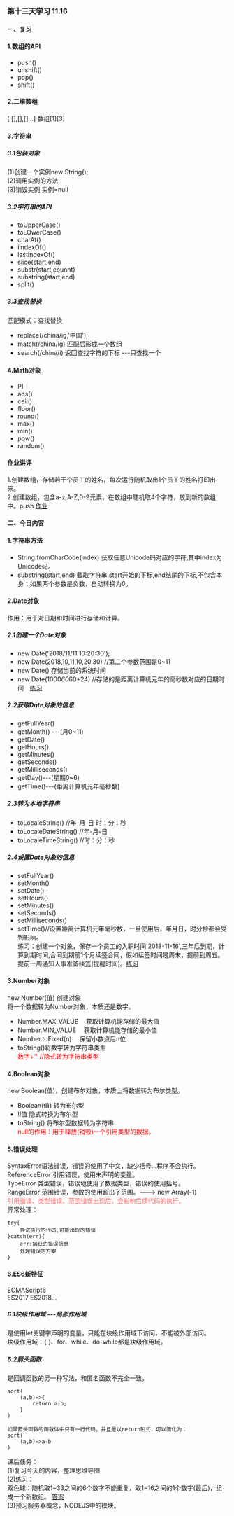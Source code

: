 ###  第十三天学习 11.16  
#### 一、复习  
#### 1.数组的API  
+ push()
+ unshift()
+ pop()  
+ shift()  
#### 2.二维数组  
[   [],[],[]...]   数组[1][3]  
#### 3.字符串  
##### 3.1包装对象  
(1)创建一个实例new String();  
(2)调用实例的方法  
(3)销毁实例  实例=null  
##### 3.2字符串的API 
+ toUpperCase()  
+ toLOwerCase()  
+ charAt()  
+ iindexOf()  
+ lastIndexOf()  
+ slice(start,end)  
+ substr(start,counnt)  
+ substring(start,end)  
+ split()    
##### 3.3查找替换 
匹配模式：查找替换  
+ replace(/china/ig,'中国');  
+ match(/china/ig)  匹配后形成一个数组  
+ search(/china/i)  返回查找字符的下标  ---只查找一个  
#### 4.Math对象  
+ PI  
+ abs()  
+ ceil()  
+ floor()  
+ round()  
+ max()  
+ min()   
+ pow()  
+ random()  
#### 作业讲评  
1.创建数组，存储若干个员工的姓名，每次运行随机取出1个员工的姓名打印出来。   
2.创建数组，包含a-z,A-Z,0-9元素，在数组中随机取4个字符，放到新的数组中。push [作业](01_homework.js)  
#### 二、今日内容  
#### 1.字符串方法  
+ String.fromCharCode(index) 获取任意Unicode码对应的字符,其中index为Unicode码。  
+ substring(start,end)  截取字符串,start开始的下标,end结尾的下标,不包含本身；如果两个参数是负数，自动转换为0。
#### 2.Date对象  
作用：用于对日期和时间进行存储和计算。  
##### 2.1创建一个Date对象   
+ new Date('2018/11/11 10:20:30');
+ new Date(2018,10,11,10,20,30)  //第二个参数范围是0~11  
+ new Date() 存储当前的系统时间
+ new Date(1000*60*60*24) //存储的是距离计算机元年的毫秒数对应的日期时间&emsp;[练习](02_date.js)
##### 2.2获取Date对象的信息  
+ getFullYear()
+ getMonth() ---(月0~11)
+ getDate()
+ getHours()
+ getMinutes()
+ getSeconds()
+ getMilliseconds()
+ getDay()---(星期0~6)  
+ getTime()---(距离计算机元年毫秒数)  
##### 2.3转为本地字符串  
+ toLocaleString() //年-月-日 时：分：秒  
+ toLocaleDateString() //年-月-日  
+ toLocaleTimeString() //时：分：秒    
##### 2.4设置Date对象的信息  
+ setFullYear()
+ setMonth()
+ setDate()
+ setHours()
+ setMinutes() 
+ setSeconds()
+ setMilliseconds()
+ setTime()//设置距离计算机元年毫秒数，一旦使用后，年月日，时分秒都会受到影响。  
练习：创建一个对象，保存一个员工的入职时间'2018-11-16',三年后到期，计算到期时间,合同到期前1个月续签合同，假如续签时间是周末，提前到周五。提前一周通知人事准备续签(提醒时间)。[练习](04_exercise.js)
#### 3.Number对象  
new Number(值)  创建对象  
将一个数据转为Number对象，本质还是数字。  
+ Number.MAX_VALUE &emsp;获取计算机能存储的最大值  
+ Number.MIN_VALUE &emsp;获取计算机能存储的最小值  
+ Number.toFixed(n) &emsp;保留小数点后n位  
+ toString()将数字转为字符串类型  
<font color='red'>数字+'' //隐式转为字符串类型</font>  
#### 4.Boolean对象  
new Boolean(值)，创建布尔对象，本质上将数据转为布尔类型。  
+ Boolean(值) 转为布尔型
+ !!值   隐式转换为布尔型    
+ toString() 将布尔型数据转为字符串  
<font color='red'>null的作用：用于释放(销毁)一个引用类型的数据。</font>  
#### 5.错误处理  
SyntaxError语法错误，错误的使用了中文，缺少括号...程序不会执行。  
ReferenceError 引用错误，使用未声明的变量。  
TypeError 类型错误，错误地使用了数据类型，错误的使用括号。  
RangeError 范围错误，参数的使用超出了范围。---> new Array(-1)  
<font color='#f66'>引用错误、类型错误、范围错误出现后，会影响后续代码的执行。</font>   
异常处理：  
```
try{
    尝试执行的代码,可能出现的错误
}catch(err){
    err:捕获的错误信息
    处理错误的方案
}
```  
#### 6.ES6新特征  
ECMAScript6  
ES2017 ES2018...  
##### 6.1块级作用域  ---局部作用域    
是使用let关键字声明的变量，只能在块级作用域下访问，不能被外部访问。  
块级作用域：{ }、for、while、do-while都是块级作用域。  
##### 6.2箭头函数  
是回调函数的另一种写法，和匿名函数不完全一致。  
```
sort(
    (a,b)=>{
        return a-b;
    }
)

如果箭头函数的函数体中只有一行代码，并且是以return形式，可以简化为：  
sort(
    (a,b)=>a-b
)
```  
课后任务：  
(1)复习今天的内容，整理思维导图  
(2)练习：  
双色球：随机取1~33之间的6个数字不能重复，取1~16之间的1个数字(最后)，组成一个新数组。 [答案](09_homework.js)   
(3)预习服务器概念，NODEJS中的模块。



 
